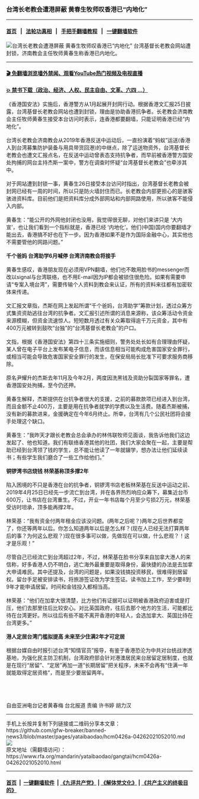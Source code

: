 ### 台湾长老教会遭港屏蔽 黄春生牧师叹香港已“内地化”
------------------------

#### [首页](https://github.com/gfw-breaker/banned-news3/blob/master/README.md) &nbsp;&nbsp;|&nbsp;&nbsp; [法轮功真相](https://github.com/begood0513/basic/blob/master/README.md)  &nbsp;&nbsp;|&nbsp;&nbsp; [手把手翻墙教程](https://github.com/gfw-breaker/guides/wiki)  &nbsp;&nbsp;|&nbsp;&nbsp; [一键翻墙软件](https://github.com/gfw-breaker/nogfw/blob/master/README.md)  



<div id="headerimg">
 <img alt="台湾长老教会遭港屏蔽 黄春生牧师叹香港已“内地化”" src="https://www.rfa.org/mandarin/yataibaodao/gangtai/hcm0426a-04262021052010.html/@@images/de432fa5-0a40-4a0d-8caa-a1d2172b6865.jpeg" title="台湾长老教会遭港屏蔽 黄春生牧师叹香港已“内地化”"/>
 <span class="lead_image_caption">
  台湾基督长老教会网站遭封锁，济南教会主任牧师黄春生称香港已内地化。
 </span>
 <!-- zoomattribute -->
</div>

<hr/>


#### [ 🎬  免翻墙浏览墙外禁闻、观看YouTube热门视频及电视直播](https://github.com/gfw-breaker/HelloWorld)

#### [ 💥  禁书下载（政治、经济、人权、民主自由、文革、六四 ...）](https://github.com/gfw-breaker/books/blob/master/README.md)

<div id="storytext">
 <p>
  <span>
   《香港国安法》实施后，香港警方从1月起展开封网行动。根据香港文汇报25日披露，台湾基督长老教会网站也遭到封锁，理由是协助香港抗争者。长老教会济南教会主任牧师黄春生接受本台访问时表示，连香港都要翻墙，只能证明香港已经“内地化”。
  </span>
  <br/>
  <br/>
  <span>
   台湾长老教会济南教会从2019年香港反送中运动后，一直扮演着“蚂蚁”运送(香港人到台湾募集防护装备与用具带货回港)的中继点，除了运送物资外，台湾基督长老教会也遭文汇报点名，在反送中运动曾表态支持抗争者，而早前被香港警方国安处拘捕的网台主持杰斯一案中，警方在调查时怀疑“台湾基督长老教会”也牵涉其中。
  </span>
  <br/>
  <br/>
  <span>
   对于网站遭到封锁一事，黄春生26日接受本台访问时指出，台湾基督长老教会被封网已经有一周的时间，所以只是防火墙封住而已。长老教会内部更担心的是骇客骇进资料库。目前他们是把资料库分成外部网站和内部网路使用，所以骇客不能侵入内部。
  </span>
  <br/>
  <br/>
  <span>
   黄春生：“能公开的外网他封闭也没用，我觉得很无聊，对他们来讲只是 ‘大内宣’，也让我们看到一个指标就是，香港已经 ‘内地化’。他们(中国)国内你要翻墙才能出去，香港搞不好也在下一步。因为香港如果不是作为国际金融中心，其实他也不需要管他的网路问题。”
  </span>
  <br/>
  <br/>
  <strong>
   千个爸妈 台湾助学6月喊停 台湾济南教会将接手
  </strong>
  <br/>
  <br/>
  <span>
   黄春生感叹，香港朋友现在必须用VPN翻墙，他们也不敢用脸书的messenger而改以signal与台湾联络，也不用E-mail因为IP都会被锁住很危险。如果有需要申请“专案入境台湾”，需要传输个人资料到教会来认证，所有的资料来往都有加密软体来传递。
  </span>
  <br/>
  <br/>
  <span>
   文汇报文章指，杰斯在网上发起所谓“千个爸妈，台湾助学”筹款计划，透过众筹方式集资资助逃往台湾的抗争者。文汇报引述所谓的消息来源称，该众筹活动令资金来源模糊，但资金流速惊人。短短数月透过有关众筹取得逾千万元资金，其中有400万元被转到鼓吹“台独”的“台湾基督长老教会”的户口。
  </span>
  <br/>
  <br/>
  <span>
   文指，根据《香港国安法》第四十三条实施细则，警务处处长如有合理理由怀疑，某人曾在电子平台上发布某电子信息，而该信息相当可能构成危害国家安全罪行，或相当可能会导致危害国家安全罪行的发生，在保安局局长批准下可要求服务商移除。
  </span>
  <br/>
  <br/>
  <span>
   原名尹耀升的杰斯去年11月及今年2月，两度因洗黑钱及资助分裂国家等罪名，遭香港国安处拘捕，至今仍还押。
  </span>
  <br/>
  <br/>
  <span>
   黄春生解释，杰斯提供在台抗争者很大的支援，之前的募款款项已经进入到台湾，而且金额不止400万，主要是用在抗争者就学的学费以及生活费。随着杰斯被捕，没有新的募款进来，金援确定在今年6月终止。所幸，台湾有几个公民社团将会接手处理这个缺口。
  </span>
  <br/>
  <br/>
  <span>
   黄春生：“我昨天才跟长老教会总会承办的林伟联牧师见面谈，我告诉他我们这边发起了、他也知道。我们有联络香港其他的社团，我们大家会聚在一起，主要是帮助已经到台湾领了钱的学生，总不能让他读了一年就辍学，想办法让他们延续读书；有些学生我们磨合了一些工作给他们。”
  </span>
  <br/>
  <br/>
  <strong>
   铜锣湾书店烧钱 林荣基称顶多撑2年
  </strong>
  <br/>
  <br/>
  <span>
   陷入困境的不只是香港在台的抗争者，铜锣湾书店老板林荣基在反送中运动之前、2019年4月25日已经先一步流亡到台湾，并在各界热烈响应众筹下，募集近台币600万，让书店在台湾重生。不过，开业一年书店每个月至少亏损2万元，林荣基受访时坦承，顶多能再撑2年。
  </span>
  <br/>
  <br/>
  <span>
   林荣基：“我有资金付两年租金应该没问题。(两年之后呢？)两年之后世界都变了，你还等两年以后。你怎么知道两年以后是怎么样？(现在人已经无法打算两年后的事？为何这么悲观？)现在很多事可以做，先做现在可以做，什么悲观？！这才是乐观！”
  </span>
  <br/>
  <br/>
  <span>
   尽管自己已经流亡到台湾超过2年，不过，林荣基在脸书分享来自加拿大港人的来信称，好多香港人仍不明白，逃亡海外最重要是取得身份，最快捷的办法是去加拿大申请难民。其中还提及，台湾的问题是，如果没钱搞投资移民，很难得到居留权。留台手足被安排读书，将旅游签证改为学生签证。读书加上工作，至少要8到9年才能申请居留。时间和金钱投入都相当高。
  </span>
  <br/>
  <br/>
  <span>
   林荣基：“他们在加拿大很清楚，比方他们有证据可以证明被香港政府迫害或是打压，他们去那里往后比较安心。对比英国政府，往后去那个地方的生活，可能都比待在台湾更好。所以往后有些不能不离开香港的年轻人，会选加拿大、英国比待在台湾更多。”
  </span>
  <br/>
  <br/>
  <strong>
   港人定居台湾门槛拟提高 未来至少住满2年才可定居
  </strong>
  <br/>
  <br/>
  <span>
   根据台媒自由时报引述台湾“知情官员”报导，有鉴于香港恐沦为中共对台统战渗透基地，为强化民主防卫机制，台湾政府部会针对港澳居民来台居留定居制度，也就是在现行“居留”、“定居”再加一道“长期居留”把关程序，未来不会再有“住满一年就能取得定居资格”，而是至少要居留两年。
  </span>
  <br/>
  <br/>
  <br/>
  <br/>
  <br/>
  <span>
   自由亚洲电台记者黄春梅 台北报道 责编 许书婷 胡力汉
  </span>
 </p>
</div>

<hr/>
手机上长按并复制下列链接或二维码分享本文章：<br/>
https://github.com/gfw-breaker/banned-news3/blob/master/pages/yataibaodao/hcm0426a-04262021052010.md <br/>
<a href='https://github.com/gfw-breaker/banned-news3/blob/master/pages/yataibaodao/hcm0426a-04262021052010.md'><img src='https://github.com/gfw-breaker/banned-news3/blob/master/pages/yataibaodao/hcm0426a-04262021052010.md.png'/></a> <br/>
原文地址（需翻墙访问）：https://www.rfa.org/mandarin/yataibaodao/gangtai/hcm0426a-04262021052010.html


------------------------
#### [首页](https://github.com/gfw-breaker/banned-news3/blob/master/README.md) &nbsp;|&nbsp; [一键翻墙软件](https://github.com/gfw-breaker/nogfw/blob/master/README.md) &nbsp;| [《九评共产党》](https://github.com/gfw-breaker/9ping.md/blob/master/README.md#九评之一评共产党是什么) | [《解体党文化》](https://github.com/gfw-breaker/jtdwh.md/blob/master/README.md) | [《共产主义的终极目的》](https://github.com/gfw-breaker/gczydzjmd.md/blob/master/README.md)


<img src='http://gfw-breaker.win/banned-news3/pages/yataibaodao/hcm0426a-04262021052010.md' width='0px' height='0px'/>